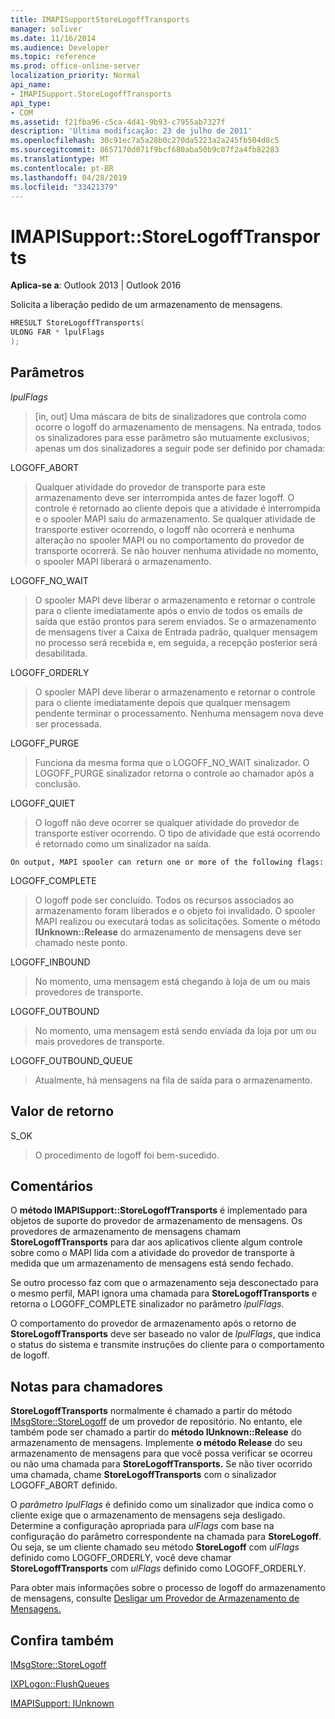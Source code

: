 ```yaml
---
title: IMAPISupportStoreLogoffTransports
manager: soliver
ms.date: 11/16/2014
ms.audience: Developer
ms.topic: reference
ms.prod: office-online-server
localization_priority: Normal
api_name:
- IMAPISupport.StoreLogoffTransports
api_type:
- COM
ms.assetid: f21fba96-c5ca-4d41-9b93-c7955ab7327f
description: 'Última modificação: 23 de julho de 2011'
ms.openlocfilehash: 30c91ec7a5a28b0c270da5223a2a245fb504d8c5
ms.sourcegitcommit: 8657170d071f9bcf680aba50b9c07f2a4fb82283
ms.translationtype: MT
ms.contentlocale: pt-BR
ms.lasthandoff: 04/28/2019
ms.locfileid: "33421379"
---
```

# <a name="imapisupportstorelogofftransports"></a>IMAPISupport::StoreLogoffTransports

  
  
**Aplica-se a**: Outlook 2013 | Outlook 2016 
  
Solicita a liberação pedido de um armazenamento de mensagens.
  
```cpp
HRESULT StoreLogoffTransports(
ULONG FAR * lpulFlags
);
```

## <a name="parameters"></a>Parâmetros

 _lpulFlags_
  
> [in, out] Uma máscara de bits de sinalizadores que controla como ocorre o logoff do armazenamento de mensagens. Na entrada, todos os sinalizadores para esse parâmetro são mutuamente exclusivos; apenas um dos sinalizadores a seguir pode ser definido por chamada:
    
LOGOFF_ABORT 
  
> Qualquer atividade do provedor de transporte para este armazenamento deve ser interrompida antes de fazer logoff. O controle é retornado ao cliente depois que a atividade é interrompida e o spooler MAPI saiu do armazenamento. Se qualquer atividade de transporte estiver ocorrendo, o logoff não ocorrerá e nenhuma alteração no spooler MAPI ou no comportamento do provedor de transporte ocorrerá. Se não houver nenhuma atividade no momento, o spooler MAPI liberará o armazenamento. 
    
LOGOFF_NO_WAIT 
  
> O spooler MAPI deve liberar o armazenamento e retornar o controle para o cliente imediatamente após o envio de todos os emails de saída que estão prontos para serem enviados. Se o armazenamento de mensagens tiver a Caixa de Entrada padrão, qualquer mensagem no processo será recebida e, em seguida, a recepção posterior será desabilitada. 
    
LOGOFF_ORDERLY 
  
> O spooler MAPI deve liberar o armazenamento e retornar o controle para o cliente imediatamente depois que qualquer mensagem pendente terminar o processamento. Nenhuma mensagem nova deve ser processada. 
    
LOGOFF_PURGE 
  
> Funciona da mesma forma que o LOGOFF_NO_WAIT sinalizador. O LOGOFF_PURGE sinalizador retorna o controle ao chamador após a conclusão. 
    
LOGOFF_QUIET 
  
> O logoff não deve ocorrer se qualquer atividade do provedor de transporte estiver ocorrendo. O tipo de atividade que está ocorrendo é retornado como um sinalizador na saída.
    
    On output, MAPI spooler can return one or more of the following flags:
    
LOGOFF_COMPLETE 
  
> O logoff pode ser concluído. Todos os recursos associados ao armazenamento foram liberados e o objeto foi invalidado. O spooler MAPI realizou ou executará todas as solicitações. Somente o método **IUnknown::Release** do armazenamento de mensagens deve ser chamado neste ponto. 
    
LOGOFF_INBOUND 
  
> No momento, uma mensagem está chegando à loja de um ou mais provedores de transporte. 
    
LOGOFF_OUTBOUND 
  
> No momento, uma mensagem está sendo enviada da loja por um ou mais provedores de transporte. 
    
LOGOFF_OUTBOUND_QUEUE 
  
> Atualmente, há mensagens na fila de saída para o armazenamento.
    
## <a name="return-value"></a>Valor de retorno

S_OK 
  
> O procedimento de logoff foi bem-sucedido.
    
## <a name="remarks"></a>Comentários

O **método IMAPISupport::StoreLogoffTransports** é implementado para objetos de suporte do provedor de armazenamento de mensagens. Os provedores de armazenamento de mensagens chamam **StoreLogoffTransports** para dar aos aplicativos cliente algum controle sobre como o MAPI lida com a atividade do provedor de transporte à medida que um armazenamento de mensagens está sendo fechado. 
  
Se outro processo faz com que o armazenamento seja desconectado para o mesmo perfil, MAPI ignora uma chamada para **StoreLogoffTransports** e retorna o LOGOFF_COMPLETE sinalizador no parâmetro _lpulFlags._ 
  
O comportamento do provedor de armazenamento após o retorno de **StoreLogoffTransports** deve ser baseado no valor de  _lpulFlags_, que indica o status do sistema e transmite instruções do cliente para o comportamento de logoff. 
  
## <a name="notes-to-callers"></a>Notas para chamadores

 **StoreLogoffTransports** normalmente é chamado a partir do método [IMsgStore::StoreLogoff](imsgstore-storelogoff.md) de um provedor de repositório. No entanto, ele também pode ser chamado a partir do **método IUnknown::Release** do armazenamento de mensagens. Implemente **o método Release** do seu armazenamento de mensagens para que você possa verificar se ocorreu ou não uma chamada para **StoreLogoffTransports.** Se não tiver ocorrido uma chamada, chame **StoreLogoffTransports** com o sinalizador LOGOFF_ABORT definido. 
  
O  _parâmetro lpulFlags_ é definido como um sinalizador que indica como o cliente exige que o armazenamento de mensagens seja desligado. Determine a configuração apropriada para  _ulFlags_ com base na configuração do parâmetro correspondente na chamada para **StoreLogoff**. Ou seja, se um cliente chamado seu método **StoreLogoff** com  _ulFlags_ definido como LOGOFF_ORDERLY, você deve chamar **StoreLogoffTransports** com  _ulFlags_ definido como LOGOFF_ORDERLY. 
  
Para obter mais informações sobre o processo de logoff do armazenamento de mensagens, consulte [Desligar um Provedor de Armazenamento de Mensagens.](shutting-down-a-message-store-provider.md)
  
## <a name="see-also"></a>Confira também



[IMsgStore::StoreLogoff](imsgstore-storelogoff.md)
  
[IXPLogon::FlushQueues](ixplogon-flushqueues.md)
  
[IMAPISupport: IUnknown](imapisupportiunknown.md)

